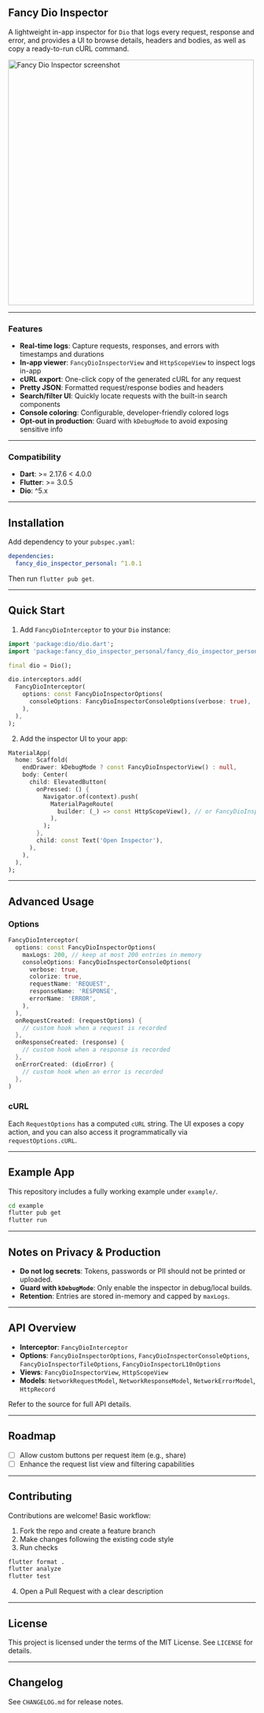 ## Fancy Dio Inspector

A lightweight in-app inspector for `Dio` that logs every request, response and error, and provides a UI to browse details, headers and bodies, as well as copy a ready-to-run cURL command.



<img src="assets/screenshots/screenshot_1.png" alt="Fancy Dio Inspector screenshot" height="500" />

---

### Features

- **Real-time logs**: Capture requests, responses, and errors with timestamps and durations
- **In-app viewer**: `FancyDioInspectorView` and `HttpScopeView` to inspect logs in-app
- **cURL export**: One-click copy of the generated cURL for any request
- **Pretty JSON**: Formatted request/response bodies and headers
- **Search/filter UI**: Quickly locate requests with the built-in search components
- **Console coloring**: Configurable, developer-friendly colored logs
- **Opt-out in production**: Guard with `kDebugMode` to avoid exposing sensitive info

---

### Compatibility

- **Dart**: >= 2.17.6 < 4.0.0
- **Flutter**: >= 3.0.5
- **Dio**: ^5.x

---

## Installation

Add dependency to your `pubspec.yaml`:

```yaml
dependencies:
  fancy_dio_inspector_personal: ^1.0.1
```

Then run `flutter pub get`.

---

## Quick Start

1) Add `FancyDioInterceptor` to your `Dio` instance:

```dart
import 'package:dio/dio.dart';
import 'package:fancy_dio_inspector_personal/fancy_dio_inspector_personal.dart';

final dio = Dio();

dio.interceptors.add(
  FancyDioInterceptor(
    options: const FancyDioInspectorOptions(
      consoleOptions: FancyDioInspectorConsoleOptions(verbose: true),
    ),
  ),
);
```

2) Add the inspector UI to your app:

```dart
MaterialApp(
  home: Scaffold(
    endDrawer: kDebugMode ? const FancyDioInspectorView() : null,
    body: Center(
      child: ElevatedButton(
        onPressed: () {
          Navigator.of(context).push(
            MaterialPageRoute(
              builder: (_) => const HttpScopeView(), // or FancyDioInspectorView()
            ),
          );
        },
        child: const Text('Open Inspector'),
      ),
    ),
  ),
);
```

---

## Advanced Usage

### Options

```dart
FancyDioInterceptor(
  options: const FancyDioInspectorOptions(
    maxLogs: 200, // keep at most 200 entries in memory
    consoleOptions: FancyDioInspectorConsoleOptions(
      verbose: true,
      colorize: true,
      requestName: 'REQUEST',
      responseName: 'RESPONSE',
      errorName: 'ERROR',
    ),
  ),
  onRequestCreated: (requestOptions) {
    // custom hook when a request is recorded
  },
  onResponseCreated: (response) {
    // custom hook when a response is recorded
  },
  onErrorCreated: (dioError) {
    // custom hook when an error is recorded
  },
)
```

### cURL

Each `RequestOptions` has a computed `cURL` string. The UI exposes a copy action, and you can also access it programmatically via `requestOptions.cURL`.

---

## Example App

This repository includes a fully working example under `example/`.

```bash
cd example
flutter pub get
flutter run
```

---

## Notes on Privacy & Production

- **Do not log secrets**: Tokens, passwords or PII should not be printed or uploaded.
- **Guard with `kDebugMode`**: Only enable the inspector in debug/local builds.
- **Retention**: Entries are stored in-memory and capped by `maxLogs`.

---

## API Overview

- **Interceptor**: `FancyDioInterceptor`
- **Options**: `FancyDioInspectorOptions`, `FancyDioInspectorConsoleOptions`, `FancyDioInspectorTileOptions`, `FancyDioInspectorL10nOptions`
- **Views**: `FancyDioInspectorView`, `HttpScopeView`
- **Models**: `NetworkRequestModel`, `NetworkResponseModel`, `NetworkErrorModel`, `HttpRecord`

Refer to the source for full API details.

---

## Roadmap

- [ ] Allow custom buttons per request item (e.g., share)
- [ ] Enhance the request list view and filtering capabilities

---

## Contributing

Contributions are welcome! Basic workflow:

1. Fork the repo and create a feature branch
2. Make changes following the existing code style
3. Run checks

```bash
flutter format .
flutter analyze
flutter test
```

4. Open a Pull Request with a clear description

---

## License

This project is licensed under the terms of the MIT License. See `LICENSE` for details.

---

## Changelog

See `CHANGELOG.md` for release notes.
